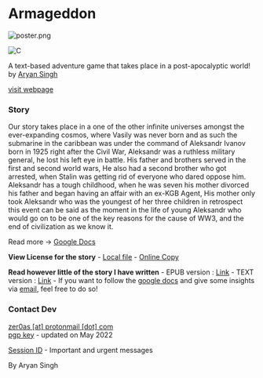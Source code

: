# Armageddon
![poster.png](https://i.postimg.cc/KYGrv60z/poster.png)

![C](https://img.shields.io/badge/c-%2300599C.svg?style=for-the-badge&logo=c&logoColor=white)

A text-based adventure game that takes place in a post-apocalyptic world! by [Aryan Singh](https://zer0as.github.io)

[visit webpage](https://zer0as.github.io/armageddon)

### Story
Our story takes place in a one of the other infinite universes amongst the ever-expanding cosmos, where Vasily was never born and as such the submarine in the caribbean was under the command of Aleksandr Ivanov born in 1925 right after the Civil War, Aleksandr was a ruthless military general, he lost his left eye in battle. His father and brothers served in the first and second world wars, He also had a second brother who got arrested, when Stalin was getting rid of everyone who dared oppose him. Aleksandr has a tough childhood, when he was seven his mother divorced his father and began having an affair with an ex-KGB Agent, His mother only took Aleksandr who was the youngest of her three children in retrospect this event can be said as the moment in the life of young Aleksandr who would go on to be one of the key reasons for the cause of WW3, and the end of civilization as we know it.

Read more -> [Google Docs](https://docs.google.com/document/d/1t-PScF10V-9tUAijPzSxc7GzbxREe3G_ePgKVec02mk/edit?usp=sharing)

**View License for the story** 
    - [Local file](./story/LICENSE)
    - [Online Copy](https://creativecommons.org/licenses/by-nc-nd/4.0/legalcode)

**Read however little of the story I have written** 
    - EPUB version : [Link](./story/story.epub)
    - TEXT version : [Link](./story/story.txt)
    - If you want to follow the [google docs](https://docs.google.com/document/d/1t-PScF10V-9tUAijPzSxc7GzbxREe3G_ePgKVec02mk/edit?usp=sharing) and give some insights via [email](mailto:zer0as@protonmail.com), feel free to do so!

### Contact Dev

[zer0as [at] protonmail [dot] com](mailto:ze0as@protonmail.com)  
[pgp key](https://pastebin.com/87P0zkfa) - updated on May 2022

[Session ID](https://pastebin.com/5Knd9U9m) - Important and urgent messages

By Aryan Singh